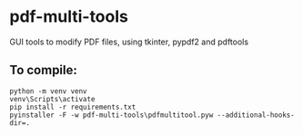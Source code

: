 # pdf-multi-tools
GUI tools to modify PDF files, using tkinter, pypdf2 and pdftools

## To compile:

    python -m venv venv
    venv\Scripts\activate
    pip install -r requirements.txt
    pyinstaller -F -w pdf-multi-tools\pdfmultitool.pyw --additional-hooks-dir=.
